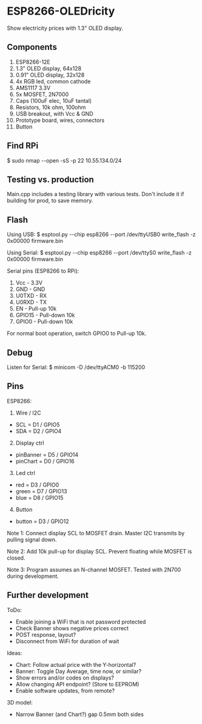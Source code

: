 # ESP8266-OLEDricity
Show electricity prices with 1.3" OLED display.

## Components

1) ESP8266-12E
2) 1.3" OLED display, 64x128
3) 0.91" OLED display, 32x128
4) 4x RGB led, common cathode
5) AMS1117 3.3V
6) 5x MOSFET, 2N7000
7) Caps (100uF elec, 10uF tantal)
8) Resistors, 10k ohm, 100ohm
9) USB breakout, with Vcc & GND
10) Prototype board, wires, connectors
11) Button

## Find RPi

\$ sudo nmap --open -sS -p 22 10.55.134.0/24

## Testing vs. production

Main.cpp includes a testing library with various tests.
Don't include it if building for prod, to save memory.

## Flash

Using USB:
\$ esptool.py --chip esp8266 --port /dev/ttyUSB0 write_flash -z 0x00000 firmware.bin

Using Serial:
\$ esptool.py --chip esp8266 --port /dev/ttyS0 write_flash -z 0x00000 firmware.bin

Serial pins (ESP8266 to RPi):
1) Vcc    - 3.3V
2) GND    - GND
3) U0TXD  - RX
4) U0RXD  - TX
5) EN     - Pull-up 10k
6) GPIO15 - Pull-down 10k
7) GPIO0  - Pull-down 10k

For normal boot operation, switch GPIO0 to Pull-up 10k.

## Debug

Listen for Serial:
\$ minicom -D /dev/ttyACM0 -b 115200

## Pins

ESP8266:
1) Wire / I2C
- SCL = D1 / GPIO5
- SDA = D2 / GPIO4
2) Display ctrl
- pinBanner = D5 / GPIO14
- pinChart  = D0 / GPIO16
3) Led ctrl
- red   = D3 / GPIO0
- green = D7 / GPIO13
- blue  = D8 / GPIO15
4) Button
- button = D3 / GPIO12

Note 1: Connect display SCL to MOSFET drain.
Master I2C transmits by pulling signal down.

Note 2: Add 10k pull-up for display SCL.
Prevent floating while MOSFET is closed.

Note 3: Program assumes an N-channel MOSFET.
Tested with 2N700 during development.


## Further development

ToDo:
- Enable joining a WiFi that is not password protected
- Check Banner shows negative prices correct
- POST response, layout?
- Disconnect from WiFi for duration of wait

Ideas:
- Chart: Follow actual price with the Y-horizontal?
- Banner: Toggle Day Average, time now, or similar?
- Show errors and/or codes on displays?
- Allow changing API endpoint? (Store to EEPROM)
- Enable software updates, from remote?

3D model:
- Narrow Banner (and Chart?) gap 0.5mm both sides
